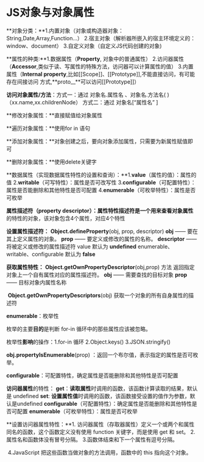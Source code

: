 # JS对象与对象属性

**对象分类：**1.内置对象（对象或构造器对象：String,Date,Array,Function...）
                    2.宿主对象（解析器所嵌入的宿主环境定义的：window、document）
                    3.自定义对象（自定义JS代码创建的对象)

**属性的种类:**1.数据属性（**Property**, 对象中的普通属性）
                    2.访问器属性（**Accessor**,类似于读、写属性的特殊方法，访问器可以计算属性的值）
                    3.内置属性（**Internal  property**,比如[[Scope]]、[[Prototype]],不能直接访问，有可能存在间接访问   方式,**proto__**可以访问[[Prototype]]）

**访问对象属性/方法**：方式一：通过 对象名.属性名 、对象名.方法名( )（xx.name,xx.childrenNode）
                                 方式二：通过 对象名[“属性名” ]

**修改对象属性：**直接赋值给对象属性

**遍历对象属性：**使用for   in 语句

**添加对象属性：**对象创建之后，要向对象添加属性，只需要为新属性赋值即可

**删除对象属性：**使用delete关键字

**数据属性（实现数据属性特性的设置和查询）：**1.**value**（属性的值）：属性的值
                   2.**writable**（可写特性）：属性是否可改写性
                   3.**configurable**（可配置特性）：属性是否能删除和其他特性是否可配置
                   4.**enumerable**（可枚举特性）：属性是否可枚举

**属性描述符（property descriptor）：**属性特性描述符是一个用来**查看对象属性**的特性的对象，该对象包含4个属性，对应4个特性

**设置属性描述符：** **Object.defineProperty**(obj, prop, descriptor)
                                **obj** —— 要在其上定义属性的对象。
                                **prop** —— 要定义或修改的属性的名称。
                                **descriptor** —— 将被定义或修改的属性描述符
                                value 默认为 **undefined**
                                enumerable、writable、configurable 默认为 **false**

 **获取属性特性：** **Object.getOwnPropertyDescriptor**(obj,prop) 方法
                                返回指定对象上一个自有属性对应的属性描述符。
                                **obj** —— 需要查找的目标对象
                                 **prop** —— 目标对象内属性名称

​                                **Object.getOwnPropertyDescriptors**(obj) 
​                                获取一个对象的所有自身属性的描述符

**enumerable**：枚举性

枚举的主要**目的**是判断 for-in 循环中的那些属性应该被忽略。

 枚举性**影响**的操作：1.for-in 循环
                                    2.Object.keys()
                                    3.JSON.stringify()

**obj.propertyIsEnumerable**(prop) ：返回一个布尔值，表示指定的属性是否可枚举。

 **configurable**：可配置特性，确定属性是否能删除和其他特性是否可配置

**访问器属性**的特性： **get**：**读取属性**时调用的函数，该函数计算读取的结果，默认是 undefined
                                 **set**: **设置属性值**时调用的函数，该函数接受设置的值作为参数，默认是undefined
                                 **configurable**（可配置特性）：确定属性是否能删除和其他特性是否可配置
                                 **enumerable**（可枚举特性）：属性是否可枚举

**设置访问器属性特性：**1. 访问器属性（存取器属性）定义一个或两个和属性同名的函数，这个函数定义没有使用 function 关键字，而是使用 get 和 set。
                                      2.属性名和函数体没有冒号分隔。
                                      3.函数体结束和下一个属性有逗号分隔。

​                                      4.JavaScript 把这些函数当做对象的方法调用，函数中的 this 指向这个对象。

